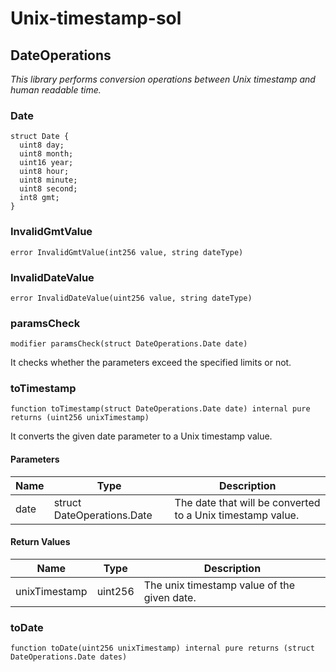 # Unix-timestamp-sol

## DateOperations

_This library performs conversion operations between Unix timestamp and human readable time._

### Date

```solidity
struct Date {
  uint8 day;
  uint8 month;
  uint16 year;
  uint8 hour;
  uint8 minute;
  uint8 second;
  int8 gmt;
}
```

### InvalidGmtValue

```solidity
error InvalidGmtValue(int256 value, string dateType)
```

### InvalidDateValue

```solidity
error InvalidDateValue(uint256 value, string dateType)
```

### paramsCheck

```solidity
modifier paramsCheck(struct DateOperations.Date date)
```

It checks whether the parameters exceed the specified limits or not.

### toTimestamp

```solidity
function toTimestamp(struct DateOperations.Date date) internal pure returns (uint256 unixTimestamp)
```

It converts the given date parameter to a Unix timestamp value.

#### Parameters

| Name | Type | Description |
| ---- | ---- | ----------- |
| date | struct DateOperations.Date | The date that will be converted to a Unix timestamp value. |

#### Return Values

| Name | Type | Description |
| ---- | ---- | ----------- |
| unixTimestamp | uint256 | The unix timestamp value of the given date. |

### toDate

```solidity
function toDate(uint256 unixTimestamp) internal pure returns (struct DateOperations.Date dates)
```

